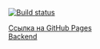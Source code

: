 [![Build status](https://ci.appveyor.com/api/projects/status/i6saa94o0a6s6d9a?svg=true)](https://ci.appveyor.com/project/ADeoZ/ahj-diploma-frontend)

[Ссылка на GitHub Pages](https://adeoz.github.io/ahj-diploma-frontend/)<br>
[Backend](https://github.com/ADeoZ/ahj-diploma-backend)
